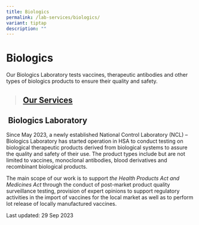 ```yaml
---
title: Biologics
permalink: /lab-services/biologics/
variant: tiptap
description: ""
---
```

<h1><strong>Biologics</strong></h1><p></p><p>Our Biologics Laboratory tests vaccines, therapeutic antibodies and other types of biologics products to ensure their quality and safety.</p><p></p><blockquote><h2><strong>&nbsp;<a href="https://www.hsa.gov.sg/about-us/applied-sciences/biologics/biologics-analysis" rel="noopener noreferrer nofollow" target="_blank">Our Services</a></strong></h2></blockquote><h2><strong>&nbsp;Biologics Laboratory</strong></h2><p>Since May 2023, a newly established National Control Laboratory (NCL) – Biologics Laboratory has started operation in HSA to conduct testing on biological therapeutic products derived from biological systems to assure the quality and safety of their use. The product types include but are not limited to vaccines, monoclonal antibodies, blood derivatives and recombinant biological products.</p><p>The main scope of our work is to support&nbsp;<em>the Health Products Act and Medicines Act&nbsp;</em>through the conduct of post-market product quality surveillance testing, provision of expert opinions to support regulatory activities in the import of vaccines for the local market as well as to perform lot release of locally manufactured vaccines.</p><p>Last updated: 29 Sep 2023</p>